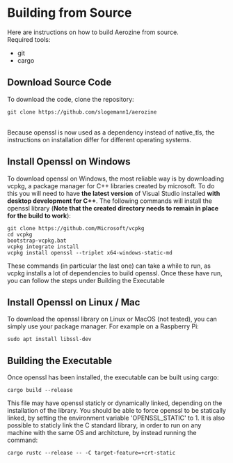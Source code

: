 # Building from Source
Here are instructions on how to build Aerozine from source. \
Required tools:
- git
- cargo

## Download Source Code
To download the code, clone the repository:
```shell
git clone https://github.com/slogemann1/aerozine
```
\
Because openssl is now used as a dependency instead of native_tls, the instructions on installation
differ for different operating systems.

## Install Openssl on Windows
To download openssl on Windows, the most reliable way is by downloading vcpkg, a package manager
for C++ libraries created by microsoft. To do this you will need to have **the latest version**
of Visual Studio installed **with desktop development for C++**. The following commands will install
the openssl library (**Note that the created directory needs to remain in place for the build to work**):
```shell
git clone https://github.com/Microsoft/vcpkg
cd vcpkg
bootstrap-vcpkg.bat
vcpkg integrate install
vcpkg install openssl --triplet x64-windows-static-md
```
These commands (in particular the last one) can take a while to run, as vcpkg installs a lot of dependencies
to build openssl. Once these have run, you can follow the steps under Building the Executable

## Install Openssl on Linux / Mac
To download the openssl library on Linux or MacOS (not tested), you can simply use your package manager.
For example on a Raspberry Pi:
```shell
sudo apt install libssl-dev
```

## Building the Executable
Once openssl has been installed, the executable can be built using cargo:
```shell
cargo build --release
```
This file may have openssl staticly or dynamically linked, depending on the installation of the library. You should be
able to force openssl to be statically linked, by setting the environment variable 'OPENSSL_STATIC' to 1. It is also
possible to staticly link the C standard library, in order to run on any machine with the same OS and architcture, by
instead running the command:
```shell
cargo rustc --release -- -C target-feature=+crt-static
```